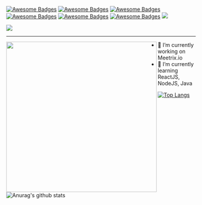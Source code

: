 [![Awesome Badges](https://img.shields.io/badge/welcome-all-green.svg)]()
[![Awesome Badges](https://img.shields.io/badge/dedicate-goals-blue.svg)]()
[![Awesome Badges](https://img.shields.io/badge/learn-coding-F1C40F.svg)]()
[![Awesome Badges](https://img.shields.io/badge/develop-fullstack-cc6888.svg)]()
[![Awesome Badges](https://img.shields.io/badge/interest-frontend-brown.svg)]()
[![Awesome Badges](https://img.shields.io/badge/love-dreams-BB8FCE.svg)]()
![](https://komarev.com/ghpvc/?username=ravindukariyapperuma&color=green)
<!--
### Hi there 👋
-->
<img src="https://i.postimg.cc/52zZrV3V/my-name.gif">
<hr>
<!--
**ravindukariyapperuma/ravindukariyapperuma** is a ✨ _special_ ✨ repository because its `README.md` (this file) appears on your GitHub profile.
-->
<!--
Here are some ideas to get you started:
-->
<img align="left" width="400" src="https://octodex.github.com/images/scubatocat.png">

- 🔭 I’m currently working on Meetrix.io
- 🌱 I’m currently learning ReactJS, NodeJS, Java
<!--
- 👯 I’m looking to collaborate on ...
- 🤔 I’m looking for help with ...
- 💬 Ask me about ...
- 📫 How to reach me: ...
- 😄 Pronouns: ...
- ⚡ Fun fact: ...
-->
<!--
![Image of Yaktocat](https://octodex.github.com/images/yaktocat.png)
-->
[![Top Langs](https://github-readme-stats.vercel.app/api/top-langs/?username=ravindukariyapperuma&layout=compact)]()

![Anurag's github stats](https://github-readme-stats.vercel.app/api?username=ravindukariyapperuma&show_icons=true&theme=merko)
